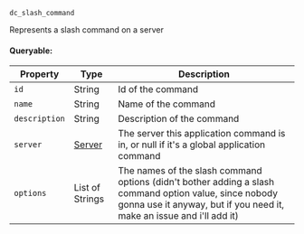 `dc_slash_command`

Represents a slash command on a server

#### Queryable:

| Property             | Type                   | Description                                                                                                                                                                     |
|----------------------|------------------------|---------------------------------------------------------------------------------------------------------------------------------------------------------------------------------|
| `id`                 | String                 | Id of the command                                                                                                                                                               |
| `name`               | String                 | Name of the command                                                                                                                                                             |
| `description`        | String                 | Description of the command                                                                                                                                                      |
| `server`             | [Server](../../server) | The server this application command is in, or null if it's a global application command                                                                                         |
| `options`            | List of Strings        | The names of the slash command options (didn't bother adding a slash command option value, since nobody gonna use it anyway, but if you need it, make an issue and i'll add it) |